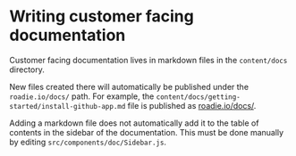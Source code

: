 # Writing customer facing documentation

Customer facing documentation lives in markdown files in the `content/docs` directory.

New files created there will automatically be published under the `roadie.io/docs/` path. For example, the `content/docs/getting-started/install-github-app.md` file is published as [roadie.io/docs/](https://roadie.io/docs/getting-started/install-github-app/).

Adding a markdown file does not automatically add it to the table of contents in the sidebar of the documentation. This must be done manually by editing `src/components/doc/Sidebar.js`.

